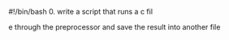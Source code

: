 #!/bin/bash
0. write a script that runs a c fil

e through the preprocessor and save the result into another file
